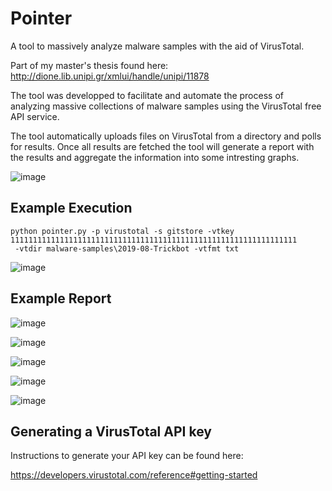 # Pointer
A tool to massively analyze malware samples with the aid of VirusTotal.

Part of my master's thesis found here:
http://dione.lib.unipi.gr/xmlui/handle/unipi/11878

The tool was developped to facilitate and automate the process of analyzing massive collections of malware samples using the VirusTotal free API service.

The tool automatically uploads files on VirusTotal from a directory and polls for results. Once all results are fetched the tool will generate a report with the results and aggregate the information into some intresting graphs.

![image](https://user-images.githubusercontent.com/24633258/65831495-d82ef680-e2c2-11e9-95b5-2f29b0109f76.png)

## Example Execution

```
python pointer.py -p virustotal -s gitstore -vtkey 1111111111111111111111111111111111111111111111111111111111111111
 -vtdir malware-samples\2019-08-Trickbot -vtfmt txt
```
![image](https://user-images.githubusercontent.com/24633258/65831658-d82ff600-e2c4-11e9-8414-f766ed16967d.png)

## Example Report

![image](https://user-images.githubusercontent.com/24633258/65831700-66a47780-e2c5-11e9-9c5e-4aa9a979570c.png)

![image](https://user-images.githubusercontent.com/24633258/65831704-8176ec00-e2c5-11e9-999e-9086ea42bbec.png)

![image](https://user-images.githubusercontent.com/24633258/65831838-24c80100-e2c6-11e9-939c-4c4ea1ae58e4.png)

![image](https://user-images.githubusercontent.com/24633258/65831708-9b183380-e2c5-11e9-9e6e-2e6b610b34d1.png)

![image](https://user-images.githubusercontent.com/24633258/65831716-ba16c580-e2c5-11e9-8211-1f661ef0bc85.png)

## Generating a VirusTotal API key

Instructions to generate your API key can be found here:

https://developers.virustotal.com/reference#getting-started
